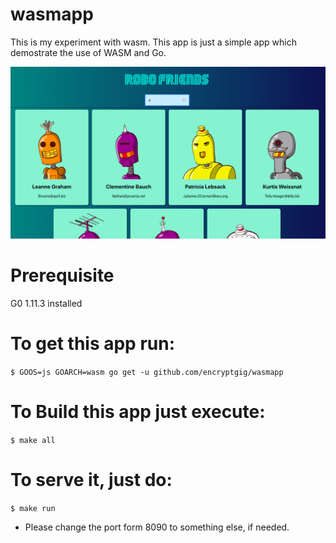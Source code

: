 # wasmapp
This is my experiment with wasm. This app is just a simple app which demostrate the use of WASM and Go.

![Image of Yaktocat](https://github.com/encryptgig/wasmapp/blob/master/Screenshot%202018-12-18%20at%207.27.58%20PM.png)

# Prerequisite 
G0 1.11.3 installed


# To get this app run:

`$ GOOS=js GOARCH=wasm go get -u github.com/encryptgig/wasmapp`

# To Build this app just execute:

`$ make all`

# To serve it, just do:

`$ make run`

* Please change the port form 8090 to something else, if needed. 


